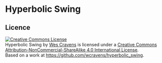 # Hyperbolic Swing



## Licence

<a rel="license" href="http://creativecommons.org/licenses/by-nc-sa/4.0/"><img alt="Creative Commons License" style="border-width:0" src="https://i.creativecommons.org/l/by-nc-sa/4.0/88x31.png" /></a><br /><span xmlns:dct="http://purl.org/dc/terms/" href="http://purl.org/dc/dcmitype/Text" property="dct:title" rel="dct:type">Hyperbolic Swing</span> by <a xmlns:cc="http://creativecommons.org/ns#" href="https://github.com/wcravens/hyperbolic_swing" property="cc:attributionName" rel="cc:attributionURL">Wes Cravens</a> is licensed under a <a rel="license" href="http://creativecommons.org/licenses/by-nc-sa/4.0/">Creative Commons Attribution-NonCommercial-ShareAlike 4.0 International License</a>.<br />Based on a work at <a xmlns:dct="http://purl.org/dc/terms/" href="https://github.com/wcravens/hyperbolic_swing" rel="dct:source">https://github.com/wcravens/hyperbolic_swing</a>.
